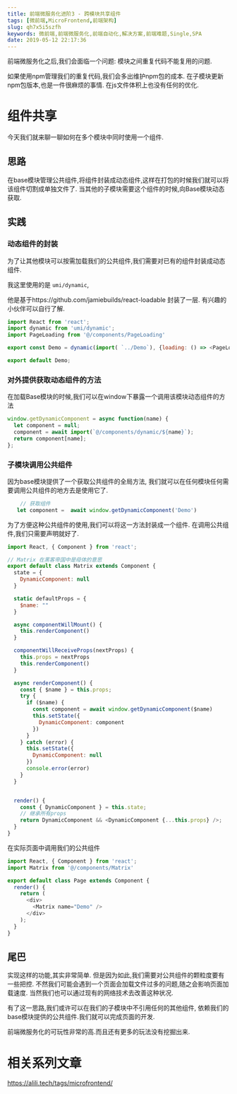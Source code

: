 ```yaml
---
title: 前端微服务化进阶3 - 跨模块共享组件
tags: [微前端,MicroFrontend,前端架构]
slug: qh7x5i5szfh
keywords: 微前端,前端微服务化,前端自动化,解决方案,前端难题,Single,SPA
date: 2019-05-12 22:17:36
---
```

前端微服务化之后,我们会面临一个问题: 模块之间重复代码不能复用的问题.

如果使用npm管理我们的重复代码,我们会多出维护npm包的成本.
在子模块更新npm包版本,也是一件很麻烦的事情.
在js文件体积上也没有任何的优化.

# 组件共享
今天我们就来聊一聊如何在多个模块中同时使用一个组件.


## 思路
在base模块管理公共组件,将组件封装成动态组件,这样在打包的时候我们就可以将该组件切割成单独文件了.
当其他的子模块需要这个组件的时候,向Base模块动态获取.


## 实践

### 动态组件的封装

为了让其他模块可以按需加载我们的公共组件,我们需要对已有的组件封装成动态组件.

我这里使用的是 `umi/dynamic`,

他是基于https://github.com/jamiebuilds/react-loadable 封装了一层.
有兴趣的小伙伴可以自行了解.

```js
import React from 'react';
import dynamic from 'umi/dynamic';
import PageLoading from '@/components/PageLoading'

export const Demo = dynamic(import( `../Demo`), {loading: () => <PageLoading />})

export default Demo;
```

### 对外提供获取动态组件的方法
在加载Base模块的时候,我们可以在window下暴露一个调用该模块动态组件的方法

```js
window.getDynamicComponent = async function(name) {
  let component = null;
  component = await import(`@/components/dynamic/${name}`);
  return component[name];
};
```


### 子模块调用公共组件
因为base模块提供了一个获取公共组件的全局方法,
我们就可以在任何模块任何需要调用公共组件的地方去是使用它了.

```js
    // 获取组件
   let component =  await window.getDynamicComponent('Demo')
```

为了方便这种公共组件的使用,我们可以将这一方法封装成一个组件.
在调用公共组件,我们只需要声明就好了.



```js
import React, { Component } from 'react';

// Matrix 在黑客帝国中是母体的意思
export default class Matrix extends Component {
  state = {
    DynamicComponent: null
  }

  static defaultProps = {
    $name: ""
  }

  async componentWillMount() {
    this.renderComponent()
  }

  componentWillReceiveProps(nextProps) {
    this.props = nextProps
    this.renderComponent()
  }

  async renderComponent() {
    const { $name } = this.props;
    try {
      if ($name) {
        const component = await window.getDynamicComponent($name)
        this.setState({
          DynamicComponent: component
        })
      }
    } catch (error) {
      this.setState({
        DynamicComponent: null
      })
      console.error(error)
    }
  }


  render() {
    const { DynamicComponent } = this.state;
    // 继承所有props
    return DynamicComponent && <DynamicComponent {...this.props} />;
  }
}

```

在实际页面中调用我们的公共组件

```js
import React, { Component } from 'react';
import Matrix from '@/components/Matrix'

export default class Page extends Component {
  render() {
    return (
      <div>
        <Matrix name="Demo" />
      </div>
    );
  }
}

```



## 尾巴
实现这样的功能,其实非常简单. 
但是因为如此,我们需要对公共组件的颗粒度要有一些把控.
不然我们可能会遇到一个页面会加载文件过多的问题,随之会影响页面加载速度.
当然我们也可以通过现有的网络技术去改善这种状况.

有了这一思路,我们或许可以在我们的子模块中不引用任何的其他组件,
依赖我们的base模块提供的公共组件.我们就可以完成页面的开发.

前端微服务化的可玩性非常的高.而且还有更多的玩法没有挖掘出来.











# 相关系列文章

https://alili.tech/tags/microfrontend/
